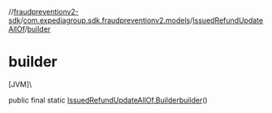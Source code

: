 //[fraudpreventionv2-sdk](../../../index.md)/[com.expediagroup.sdk.fraudpreventionv2.models](../index.md)/[IssuedRefundUpdateAllOf](index.md)/[builder](builder.md)

# builder

[JVM]\

public final static [IssuedRefundUpdateAllOf.Builder](-builder/index.md)[builder](builder.md)()
